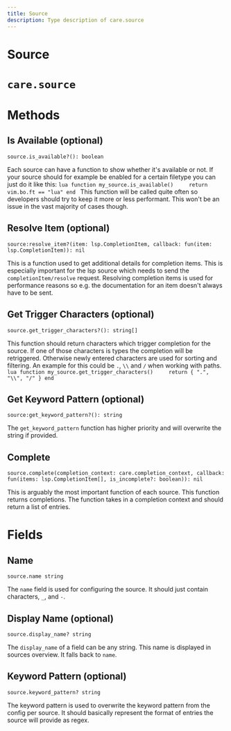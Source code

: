 ```yaml
---
title: Source
description: Type description of care.source
---
```

# Source

# `care.source`

# Methods

## Is Available (optional)
`source.is_available?(): boolean`

Each source can have a function to show whether it's available or not. If your source should for example be enabled for a certain filetype you can just do it like this: ```lua function my_source.is_available()     return vim.bo.ft == "lua" end ``` This function will be called quite often so developers should try to keep it more or less performant. This won't be an issue in the vast majority of cases though.

## Resolve Item (optional)
`source:resolve_item?(item: lsp.CompletionItem, callback: fun(item: lsp.CompletionItem)): nil`

This is a function used to get additional details for completion items. This is especially important for the lsp source which needs to send the `completionItem/resolve` request. Resolving completion items is used for performance reasons so e.g. the documentation for an item doesn't always have to be sent.

## Get Trigger Characters (optional)
`source.get_trigger_characters?(): string[]`

This function should return characters which trigger completion for the source. If one of those characters is types the completion will be retriggered. Otherwise newly entered characters are used for sorting and filtering. An example for this could be `.`, `\\` and `/` when working with paths. ```lua function my_source.get_trigger_characters()     return { ".", "\\", "/" } end ```

## Get Keyword Pattern (optional)
`source:get_keyword_pattern?(): string`

The `get_keyword_pattern` function has higher priority and will overwrite the string if provided.

## Complete
`source.complete(completion_context: care.completion_context, callback: fun(items: lsp.CompletionItem[], is_incomplete?: boolean)): nil`

This is arguably the most important function of each source. This function returns completions. The function takes in a completion context and should return a list of entries.
# Fields

## Name
`source.name string`

The `name` field is used for configuring the source. It should just contain characters, `_`, and `-`.

## Display Name (optional)
`source.display_name? string`

The `display_name` of a field can be any string. This name is displayed in sources overview. It falls back to `name`.

## Keyword Pattern (optional)
`source.keyword_pattern? string`

The keyword pattern is used to overwrite the keyword pattern from the config per source. It should basically represent the format of entries the source will provide as regex.